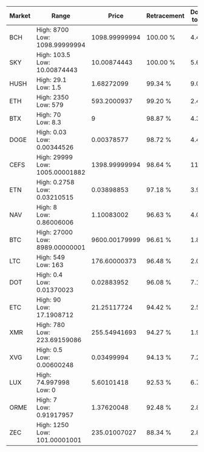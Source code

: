 | Market | Range | Price| Retracement | Doubles to 50% |
| --- | --- | --- | --- | --- |
| BCH | High: 8700<br />Low: 1098.99999994 | 1098.99999994 | 100.00 % | 4.46 |
| SKY | High: 103.5<br />Low: 10.00874443 | 10.00874443 | 100.00 % | 5.67 |
| HUSH | High: 29.1<br />Low: 1.5 | 1.68272099 | 99.34 % | 9.09 |
| ETH | High: 2350<br />Low: 579 | 593.2000937 | 99.20 % | 2.47 |
| BTX | High: 70<br />Low: 8.3 | 9 | 98.87 % | 4.35 |
| DOGE | High: 0.03<br />Low: 0.00344526 | 0.00378577 | 98.72 % | 4.42 |
| CEFS | High: 29999<br />Low: 1005.00001882 | 1398.99999994 | 98.64 % | 11.08 |
| ETN | High: 0.2758<br />Low: 0.03210515 | 0.03898853 | 97.18 % | 3.95 |
| NAV | High: 8<br />Low: 0.86006006 | 1.10083002 | 96.63 % | 4.02 |
| BTC | High: 27000<br />Low: 8989.00000001 | 9600.00179999 | 96.61 % | 1.87 |
| LTC | High: 549<br />Low: 163 | 176.60000373 | 96.48 % | 2.02 |
| DOT | High: 0.4<br />Low: 0.01370023 | 0.02883952 | 96.08 % | 7.17 |
| ETC | High: 90<br />Low: 17.1908712 | 21.25117724 | 94.42 % | 2.52 |
| XMR | High: 780<br />Low: 223.69159086 | 255.54941693 | 94.27 % | 1.96 |
| XVG | High: 0.5<br />Low: 0.00600248 | 0.03499994 | 94.13 % | 7.23 |
| LUX | High: 74.997998<br />Low: 0 | 5.60101418 | 92.53 % | 6.70 |
| ORME | High: 7<br />Low: 0.91917957 | 1.37620048 | 92.48 % | 2.88 |
| ZEC | High: 1250<br />Low: 101.00001001 | 235.01007027 | 88.34 % | 2.87 |
